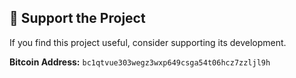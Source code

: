 ## 💖 Support the Project

If you find this project useful, consider supporting its development.

**Bitcoin Address:** `bc1qtvue303wegz3wxp649csga54t06hcz7zzljl9h`
